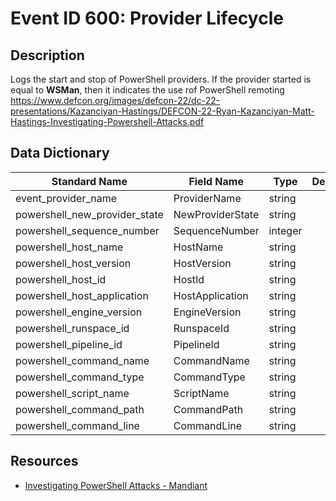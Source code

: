# Event ID 600: Provider Lifecycle

## Description
Logs the start and stop of PowerShell providers. If the provider started is equal to <strong>WSMan</strong>, then it indicates the use rof PowerShell remoting <a href="https://www.defcon.org/images/defcon-22/dc-22-presentations/Kazanciyan-Hastings/DEFCON-22-Ryan-Kazanciyan-Matt-Hastings-Investigating-Powershell-Attacks.pdf">https://www.defcon.org/images/defcon-22/dc-22-presentations/Kazanciyan-Hastings/DEFCON-22-Ryan-Kazanciyan-Matt-Hastings-Investigating-Powershell-Attacks.pdf</a>

## Data Dictionary
|Standard Name|Field Name|Type|Description|Sample Value|
|---|---|---|---|---|
|event_provider_name|ProviderName|string||Variable|
|powershell_new_provider_state|NewProviderState|string||Started|
|powershell_sequence_number|SequenceNumber|integer||11|
|powershell_host_name|HostName|string||ConsoleHost|
|powershell_host_version|HostVersion|string||5.1.16299.251|
|powershell_host_id|HostId|string||7839f0de-2e81-4a34-beb3-526dc9f11385|
|powershell_host_application|HostApplication|string||C:\Windows\System32\WindowsPowerShell\v1.0\powershell.exe|
|powershell_engine_version|EngineVersion|string|||
|powershell_runspace_id|RunspaceId|string|||
|powershell_pipeline_id|PipelineId|string|||
|powershell_command_name|CommandName|string|||
|powershell_command_type|CommandType|string|||
|powershell_script_name|ScriptName|string|||
|powershell_command_path|CommandPath|string|||
|powershell_command_line|CommandLine|string|||

## Resources
* [Investigating PowerShell Attacks - Mandiant](https://www.defcon.org/images/defcon-22/dc-22-presentations/Kazanciyan-Hastings/DEFCON-22-Ryan-Kazanciyan-Matt-Hastings-Investigating-Powershell-Attacks.pdf)
